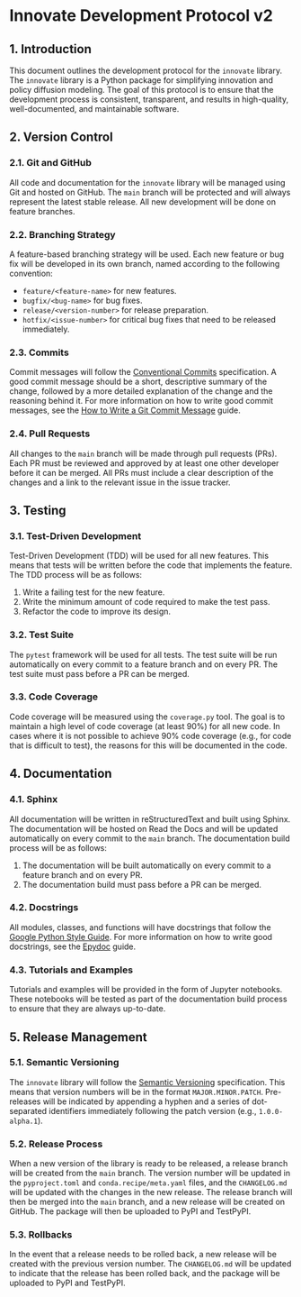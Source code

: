 # Innovate Development Protocol v2

## 1. Introduction

This document outlines the development protocol for the `innovate` library. The `innovate` library is a Python package for simplifying innovation and policy diffusion modeling. The goal of this protocol is to ensure that the development process is consistent, transparent, and results in high-quality, well-documented, and maintainable software.

## 2. Version Control

### 2.1. Git and GitHub

All code and documentation for the `innovate` library will be managed using Git and hosted on GitHub. The `main` branch will be protected and will always represent the latest stable release. All new development will be done on feature branches.

### 2.2. Branching Strategy

A feature-based branching strategy will be used. Each new feature or bug fix will be developed in its own branch, named according to the following convention:

-   `feature/<feature-name>` for new features.
-   `bugfix/<bug-name>` for bug fixes.
-   `release/<version-number>` for release preparation.
-   `hotfix/<issue-number>` for critical bug fixes that need to be released immediately.

### 2.3. Commits

Commit messages will follow the [Conventional Commits](https://www.conventionalcommits.org/) specification. A good commit message should be a short, descriptive summary of the change, followed by a more detailed explanation of the change and the reasoning behind it. For more information on how to write good commit messages, see the [How to Write a Git Commit Message](https://chris.beams.io/posts/git-commit/) guide.

### 2.4. Pull Requests

All changes to the `main` branch will be made through pull requests (PRs). Each PR must be reviewed and approved by at least one other developer before it can be merged. All PRs must include a clear description of the changes and a link to the relevant issue in the issue tracker.

## 3. Testing

### 3.1. Test-Driven Development

Test-Driven Development (TDD) will be used for all new features. This means that tests will be written before the code that implements the feature. The TDD process will be as follows:

1.  Write a failing test for the new feature.
2.  Write the minimum amount of code required to make the test pass.
3.  Refactor the code to improve its design.

### 3.2. Test Suite

The `pytest` framework will be used for all tests. The test suite will be run automatically on every commit to a feature branch and on every PR. The test suite must pass before a PR can be merged.

### 3.3. Code Coverage

Code coverage will be measured using the `coverage.py` tool. The goal is to maintain a high level of code coverage (at least 90%) for all new code. In cases where it is not possible to achieve 90% code coverage (e.g., for code that is difficult to test), the reasons for this will be documented in the code.

## 4. Documentation

### 4.1. Sphinx

All documentation will be written in reStructuredText and built using Sphinx. The documentation will be hosted on Read the Docs and will be updated automatically on every commit to the `main` branch. The documentation build process will be as follows:

1.  The documentation will be built automatically on every commit to a feature branch and on every PR.
2.  The documentation build must pass before a PR can be merged.

### 4.2. Docstrings

All modules, classes, and functions will have docstrings that follow the [Google Python Style Guide](https://google.github.io/styleguide/pyguide.html#38-comments-and-docstrings). For more information on how to write good docstrings, see the [Epydoc](http://epydoc.sourceforge.net/manual-usage.html) guide.

### 4.3. Tutorials and Examples

Tutorials and examples will be provided in the form of Jupyter notebooks. These notebooks will be tested as part of the documentation build process to ensure that they are always up-to-date.

## 5. Release Management

### 5.1. Semantic Versioning

The `innovate` library will follow the [Semantic Versioning](https://semver.org/) specification. This means that version numbers will be in the format `MAJOR.MINOR.PATCH`. Pre-releases will be indicated by appending a hyphen and a series of dot-separated identifiers immediately following the patch version (e.g., `1.0.0-alpha.1`).

### 5.2. Release Process

When a new version of the library is ready to be released, a release branch will be created from the `main` branch. The version number will be updated in the `pyproject.toml` and `conda.recipe/meta.yaml` files, and the `CHANGELOG.md` will be updated with the changes in the new release. The release branch will then be merged into the `main` branch, and a new release will be created on GitHub. The package will then be uploaded to PyPI and TestPyPI.

### 5.3. Rollbacks

In the event that a release needs to be rolled back, a new release will be created with the previous version number. The `CHANGELOG.md` will be updated to indicate that the release has been rolled back, and the package will be uploaded to PyPI and TestPyPI.
